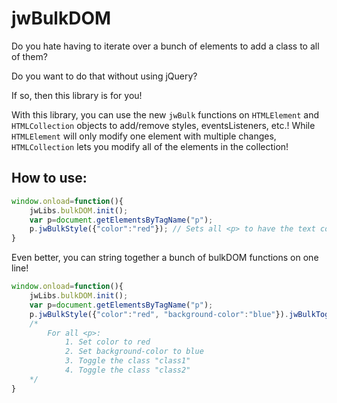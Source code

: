 # jwBulkDOM

Do you hate having to iterate over a bunch of elements to add a class to all of them?

Do you want to do that without using jQuery?

If so, then this library is for you!

With this library, you can use the new `jwBulk` functions on `HTMLElement` and `HTMLCollection` objects to add/remove styles, eventsListeners, etc.! 
While `HTMLElement` will only modify one element with multiple changes, `HTMLCollection` lets you modify all of the elements in the collection!

## How to use:

```JavaScript
window.onload=function(){
	jwLibs.bulkDOM.init();
	var p=document.getElementsByTagName("p");
	p.jwBulkStyle({"color":"red"}); // Sets all <p> to have the text color red.
}
```

Even better, you can string together a bunch of bulkDOM functions on one line!

```JavaScript
window.onload=function(){
	jwLibs.bulkDOM.init();
	var p=document.getElementsByTagName("p");
	p.jwBulkStyle({"color":"red", "background-color":"blue"}).jwBulkToggleClass(["class1", "class2"]);
	/*
		For all <p>:
			1. Set color to red
			2. Set background-color to blue
			3. Toggle the class "class1"
			4. Toggle the class "class2"
	*/
}
```